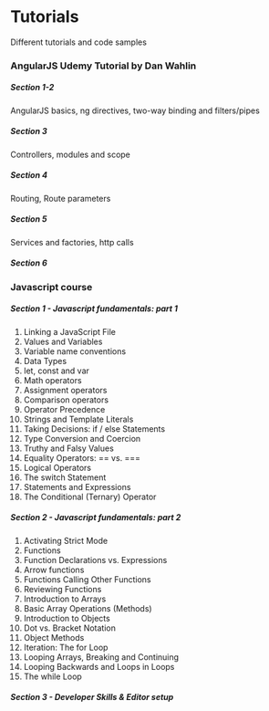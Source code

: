 # Tutorials  
Different tutorials and code samples  

### AngularJS Udemy Tutorial by Dan Wahlin  

##### Section 1-2  
AngularJS basics, ng directives, two-way binding and filters/pipes  

##### Section 3  
Controllers, modules and scope  

##### Section 4  
Routing, Route parameters  

##### Section 5  
Services and factories, http calls  

##### Section 6  


### Javascript course

##### Section 1 - Javascript fundamentals: part 1  
1. Linking a JavaScript File  
2. Values and Variables  
3. Variable name conventions  
4. Data Types  
5. let, const and var  
6. Math operators  
7. Assignment operators  
8. Comparison operators  
9. Operator Precedence  
10. Strings and Template Literals  
11. Taking Decisions: if / else Statements  
12. Type Conversion and Coercion  
13. Truthy and Falsy Values  
14. Equality Operators: == vs. ===  
15. Logical Operators  
16. The switch Statement  
17. Statements and Expressions  
18. The Conditional (Ternary) Operator  

##### Section 2 - Javascript fundamentals: part 2  
1. Activating Strict Mode  
2. Functions  
3. Function Declarations vs. Expressions  
4. Arrow functions  
5. Functions Calling Other Functions  
6. Reviewing Functions  
7. Introduction to Arrays  
8. Basic Array Operations (Methods)  
9. Introduction to Objects  
10. Dot vs. Bracket Notation  
11. Object Methods  
12. Iteration: The for Loop  
13. Looping Arrays, Breaking and Continuing  
14. Looping Backwards and Loops in Loops  
15. The while Loop  

##### Section 3 - Developer Skills & Editor setup  



